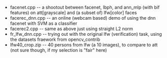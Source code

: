 * facenet.cpp -- a shootout between facenet, lbph, and ann_mlp (with bif features) on att[grayscale] and (a subset of) lfw[color] faces
* facerec_dnn.cpp -- an online (webcam based) demo of using the dnn facenet with  SVM as a classifier
* facerec2.cpp -- same as above just using straight L2 norm
* fr_lfw_dnn.cpp -- trying out with the original lfw (verification) task, using the datasets fraework from opencv_contrib
* lfw40_crop.zip --  40 persons from lfw (a 10 images), to compare to att (not sure though, if my selection is "fair" here)
